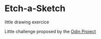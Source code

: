 # Etch-a-Sketch
 little drawing exercice

 Little challenge proposed by the [Odin Project](https://www.theodinproject.com/lessons/foundations-etch-a-sketch)

